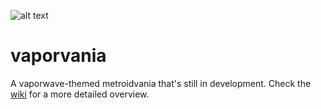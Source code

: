 ![alt text](https://68.media.tumblr.com/c9fe2067443dbd64490564299b9d0954/tumblr_os2mday89k1tk26l4o1_540.gif)
# vaporvania
A vaporwave-themed metroidvania that's still in development. Check the [wiki](https://github.com/adriangarza/vaporvania/wiki) for a more detailed overview.
